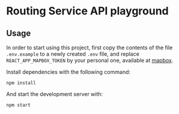 # Routing Service API playground

## Usage

In order to start using this project, first copy the contents of the file `.env.example` to a newly created `.env` file, and replace `REACT_APP_MAPBOX_TOKEN` by your personal one, available at [mapbox](www.mapbox.com).

Install dependencies with the following command:

`npm install`

And start the development server with:

`npm start`
